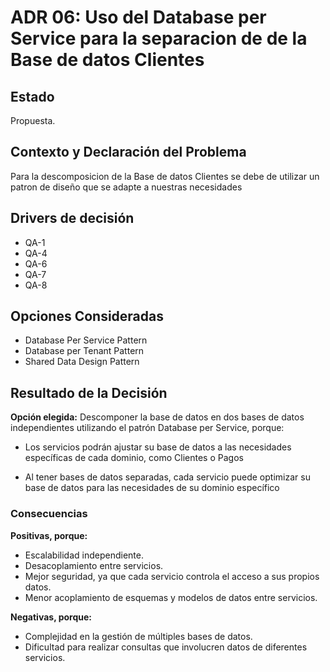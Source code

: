 # ADR 06: Uso del Database per Service para la separacion de de la Base de datos Clientes

## Estado
Propuesta.

## Contexto y Declaración del Problema  
Para la descomposicion de la Base de datos Clientes se debe de utilizar un patron de diseño que se adapte a nuestras necesidades  

## Drivers de decisión  
* QA-1
* QA-4
* QA-6
* QA-7
* QA-8

## Opciones Consideradas  
* Database Per Service Pattern
* Database per Tenant Pattern 
* Shared Data  Design Pattern

## Resultado de la Decisión 

**Opción elegida:** Descomponer la base de datos en dos bases de datos independientes utilizando el patrón Database per Service, porque:

* Los servicios podrán ajustar su base de datos a las necesidades específicas de cada dominio, como Clientes o Pagos

* Al tener bases de datos separadas, cada servicio puede optimizar su base de datos para las necesidades de su dominio específico

### Consecuencias  
**Positivas, porque:**  
* Escalabilidad independiente.
* Desacoplamiento entre servicios.
* Mejor seguridad, ya que cada servicio controla el acceso a sus propios datos.
* Menor acoplamiento de esquemas y modelos de datos entre servicios.

**Negativas, porque:**  

* Complejidad en la gestión de múltiples bases de datos.
* Dificultad para realizar consultas que involucren datos de diferentes servicios.

